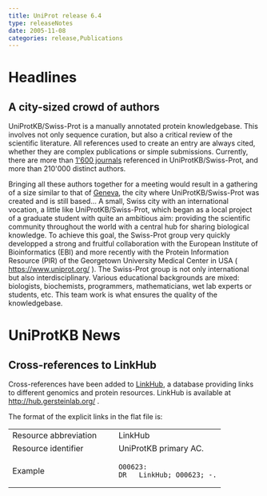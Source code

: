 ```yaml
---
title: UniProt release 6.4
type: releaseNotes
date: 2005-11-08
categories: release,Publications
---
```


# Headlines

## A city-sized crowd of authors

UniProtKB/Swiss-Prot is a manually annotated protein knowledgebase. This involves not only sequence curation, but also a critical review of the scientific literature. All references used to create an entry are always cited, whether they are complex publications or simple submissions. Currently, there are more than [1'600 journals](https://ftp.uniprot.org/pub/databases/uniprot/current_release/knowledgebase/complete/docs/jourlist) referenced in UniProtKB/Swiss-Prot, and more than 210'000 distinct authors.

Bringing all these authors together for a meeting would result in a gathering of a size similar to that of [Geneva](http://www.ville-ge.ch/en/decouvrir/en-bref/index.htm), the city where UniProtKB/Swiss-Prot was created and is still based... A small, Swiss city with an international vocation, a little like UniProtKB/Swiss-Prot, which began as a local project of a graduate student with quite an ambitious aim: providing the scientific community throughout the world with a central hub for sharing biological knowledge. To achieve this goal, the Swiss-Prot group very quickly developped a strong and fruitful collaboration with the European Institute of Bioinformatics (EBI) and more recently with the Protein Information Resource (PIR) of the Georgetown University Medical Center in USA ( <https://www.uniprot.org/> ). The Swiss-Prot group is not only international but also interdisciplinary. Various educational backgrounds are mixed: biologists, biochemists, programmers, mathematicians, wet lab experts or students, etc. This team work is what ensures the quality of the knowledgebase.

  

# UniProtKB News

## Cross-references to LinkHub

Cross-references have been added to [LinkHub](http://hub.gersteinlab.org/), a database providing links to different genomics and protein resources. LinkHub is available at <http://hub.gersteinlab.org/> .

The format of the explicit links in the flat file is:

<table><colgroup><col style="width: 50%" /><col style="width: 50%" /></colgroup><tbody><tr class="odd"><td>Resource abbreviation</td><td>LinkHub</td></tr><tr class="even"><td>Resource identifier</td><td>UniProtKB primary AC.</td></tr><tr class="odd"><td>Example</td><td><pre><code>O00623:
DR   LinkHub; O00623; -.</code></pre></td></tr></tbody></table>
